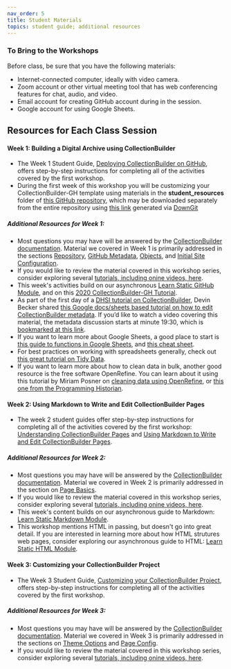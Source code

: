 ```yaml
---
nav_order: 5
title: Student Materials
topics: student guide; additional resources
---
```


### To Bring to the Workshops
Before class, be sure that you have the following materials:
- Internet-connected computer, ideally with video camera. 
- Zoom account or other virtual meeting tool that has web conferencing features for chat, audio, and video. 
- Email account for creating GitHub account during in the session. 
- Google account for using Google Sheets.

## Resources for Each Class Session

#### Week 1: Building a Digital Archive using CollectionBuilder
- The Week 1 Student Guide, [Deploying CollectionBuilder on GitHub](https://github.com/learn-static/collectionbuilder-workshop/blob/main/intro-github.md), offers step-by-step instructions for completing all of the activities covered by the first workshop. 
- During the first week of this workshop you will be customizing your CollectionBuilder-GH template using materials in the **student_resources** folder of [this GitHub repository](https://github.com/learn-static/collectionbuilder-workshop), which may be downloaded separately from the entire repository using [this link](https://downgit.github.io/#/home?url=https://github.com/learn-static/collectionbuilder-workshop/tree/main/student_materials) generated via [DownGit](https://downgit.github.io/#/home) 

##### Additional Resources for Week 1:
- Most questions you may have will be answered by the [CollectionBuilder documentation](https://collectionbuilder.github.io/cb-docs/). Material we covered in Week 1 is primarily addressed in the sections [Repository](https://collectionbuilder.github.io/cb-docs/docs/repository/), [GitHub Metadata](https://collectionbuilder.github.io/cb-docs/docs/metadata/gh_metadata/), [Objects](https://collectionbuilder.github.io/cb-docs/docs/objects/gh-objects/), and [Initial Site Configuration](https://collectionbuilder.github.io/cb-docs/docs/config/).
- If you would like to review the material covered in this workshop series, consider exploring several [tutorials, including onine videos, here](https://collectionbuilder.github.io/tutorials.html).
- This week's activities build on our asynchronous [Learn Static GitHub Module](https://github.com/learn-static/foundations-0-github), and on this [2020 CollectionBuilder-GH Tutorial](https://collectionbuilder.github.io/workshop/gh/).
- As part of the first day of a [DHSI tutorial on CollectionBuilder](https://collectionbuilder.github.io/workshop/dhsi/day1.html), Devin Becker shared [this Google docs/sheets based tutorial on how to edit CollectionBuilder metadata](https://docs.google.com/document/d/1KXQMR4CalRgpF9T_UKDlC-JDvPDorK9E8R838cmhAX8/edit). If you’d like to watch a video covering this material, the metadata discussion starts at minute 19:30, which is [bookmarked at this link](https://youtu.be/ZPOKRpxGJqg?t=1170).
- If you want to learn more about Google Sheets, a good place to start is [this guide to functions in Google Sheets](https://support.google.com/a/users/answer/46977?hl=en&ref_topic=9296423), and [this cheat sheet](https://support.google.com/a/users/answer/9300022).
- For best practices on working with spreadsheets generally, check out [this great tutorial on Tidy Data](https://librarycarpentry.org/lc-spreadsheets/).
- If you want to learn more about how to clean data in bulk, another good resource is the free software OpenRefine. You can learn about it using this tutorial by Miriam Posner on [cleaning data using OpenRefine](https://github.com/miriamposner/get-started-with-openrefine/blob/master/get-started-with-openrefine.md), or [this one from the Programming Historian](http://programminghistorian.org/en/lessons/cleaning-data-with-openrefine). 

#### Week 2: Using Markdown to Write and Edit CollectionBuilder Pages
- The week 2 student guides offer step-by-step instructions for completing all of the activities covered by the first workshop: [Understanding CollectionBuilder Pages](https://github.com/learn-static/collectionbuilder-workshop/blob/main/understanding_pages.md) and [Using Markdown to Write and Edit CollectionBuilder Pages](https://github.com/learn-static/collectionbuilder-workshop/blob/main/markdown.md). 

##### Additional Resources for Week 2:
- Most questions you may have will be answered by the [CollectionBuilder documentation](https://collectionbuilder.github.io/cb-docs/). Material we covered in Week 2 is primarily addressed in the section on [Page Basics](https://collectionbuilder.github.io/cb-docs/docs/pages/basics/).
- If you would like to review the material covered in this workshop series, consider exploring several [tutorials, including onine videos, here](https://collectionbuilder.github.io/tutorials.html).
- This week's content builds on our asynchronous guide to Markdown: [Learn Static Markdown Module](https://github.com/learn-static/foundations-2-markdown).
- This workshop mentions HTML in passing, but doesn't go into great detail. If you are interested in learning more about how HTML strutures web pages, consider exploring our asynchronous guide to HTML: [Learn Static HTML Module](https://github.com/learn-static/foundations-1-html).

#### Week 3: Customizing your CollectionBuilder Project
- The Week 3 Student Guide, [Customizing your CollectionBuilder Project](https://github.com/learn-static/collectionbuilder-workshop/blob/main/customizing_project.md), offers step-by-step instructions for completing all of the activities covered by the first workshop. 

##### Additional Resources for Week 3:
- Most questions you may have will be answered by the [CollectionBuilder documentation](https://collectionbuilder.github.io/cb-docs/). Material we covered in Week 3 is primarily addressed in the sections on [Theme Options](https://collectionbuilder.github.io/cb-docs/docs/theme/) and [Page Config](https://collectionbuilder.github.io/cb-docs/docs/customization/).
- If you would like to review the material covered in this workshop series, consider exploring several [tutorials, including onine videos, here](https://collectionbuilder.github.io/tutorials.html).